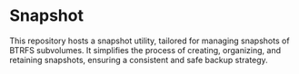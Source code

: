 # Snapshot

This repository hosts a snapshot utility, tailored for managing snapshots of BTRFS subvolumes. It simplifies the process of creating, organizing, and retaining snapshots, ensuring a consistent and safe backup strategy.

